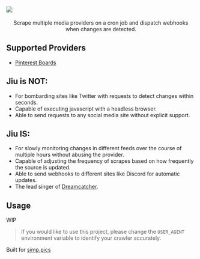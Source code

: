 
<h1>
  <img src="https://i.imgur.com/qVp1N9y.png">
</h1>

<p align="center">
  Scrape multiple media providers on a cron job and dispatch webhooks when changes are detected.
</p>

## Supported Providers

* [Pinterest Boards](https://www.pinterest.com/janairaoliveira314/handong)

## Jiu is **NOT**:
* For bombarding sites like Twitter with requests to detect changes within seconds.
* Capable of executing javascript with a headless browser.
* Able to send requests to any social media site without explicit support.

## Jiu **IS**:
* For slowly monitoring changes in different feeds over the course of multiple hours without abusing the provider.
* Capable of adjusting the frequency of scrapes based on how frequently the source is updated.
* Able to send webhooks to different sites like Discord for automatic updates.
* The lead singer of [Dreamcatcher](https://www.youtube.com/watch?v=1QD0FeZyDtQ).

## Usage

WIP

> If you would like to use this project, please change the `USER_AGENT` environment variable to identify your crawler accurately.

Built for [simp.pics](https://github.com/xetera/simp.pics)
